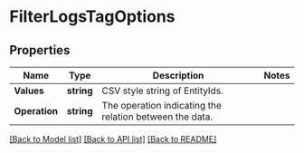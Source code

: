 # FilterLogsTagOptions

## Properties

Name | Type | Description | Notes
------------ | ------------- | ------------- | -------------
**Values** | **string** | CSV style string of EntityIds. | 
**Operation** | **string** | The operation indicating the relation between the data. | 

[[Back to Model list]](../README.md#documentation-for-models) [[Back to API list]](../README.md#documentation-for-api-endpoints) [[Back to README]](../README.md)


